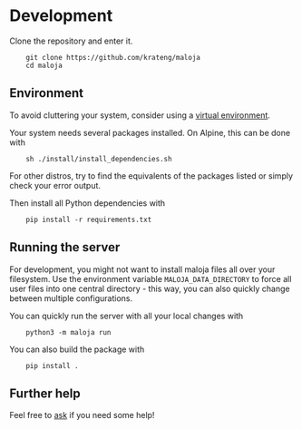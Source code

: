 # Development

Clone the repository and enter it.

```console
	git clone https://github.com/krateng/maloja
	cd maloja
```

## Environment

To avoid cluttering your system, consider using a [virtual environment](https://docs.python.org/3/tutorial/venv.html).

Your system needs several packages installed. On Alpine, this can be done with

```console
	sh ./install/install_dependencies.sh
```

For other distros, try to find the equivalents of the packages listed or simply check your error output.

Then install all Python dependencies with

```console
	pip install -r requirements.txt
```


## Running the server

For development, you might not want to install maloja files all over your filesystem. Use the environment variable `MALOJA_DATA_DIRECTORY` to force all user files into one central directory - this way, you can also quickly change between multiple configurations.

You can quickly run the server with all your local changes with

```console
	python3 -m maloja run
```

You can also build the package with

```console
	pip install .
```
## Further help

Feel free to [ask](https://github.com/krateng/maloja/discussions) if you need some help!
